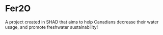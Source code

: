 # Fer2O
A project created in SHAD that aims to help Canadians decrease their water usage, and promote freshwater sustainability!

